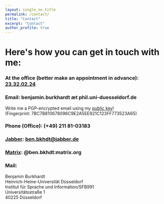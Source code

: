 ```yaml
---
layout: single_no_title
permalink: /contact/
title: "Contact"
excerpt: "Contact"
author_profile: true
---
```

# Here's how you can get in touch with me:

### At the office (better make an appointment in advance): [23.32.02.24](https://cx.phil.hhu.de/23.32)

### Email: benjamin.burkhardt &aelig;t phil.uni-duesseldorf.de
Write me a PGP-encrypted email using my [public key](/files/Public_PhilHHU_2017.asc)!<br>
(Fingerprint: 7BC7B810678096C9E2A5EE921C123FF773523A65)

### Phone (Office): (+49) 211 81-03183

### [Jabber](https://www.jabber.de/was-ist-jabber/): ben.bkhdt@jabber.de

### [Matrix](https://matrix.org/): @ben.bkhdt:matrix.org

### Mail:

Benjamin Burkhardt <br>
Heinrich-Heine-Universität Düsseldorf <br>
Institut für Sprache und Information/SFB991 <br>
Universitätsstraße 1 <br>
40225 Düsseldorf <br>
